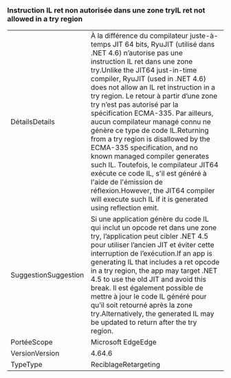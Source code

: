 ### <a name="il-ret-not-allowed-in-a-try-region"></a><span data-ttu-id="4c411-101">Instruction IL ret non autorisée dans une zone try</span><span class="sxs-lookup"><span data-stu-id="4c411-101">IL ret not allowed in a try region</span></span>

|   |   |
|---|---|
|<span data-ttu-id="4c411-102">Détails</span><span class="sxs-lookup"><span data-stu-id="4c411-102">Details</span></span>|<span data-ttu-id="4c411-103">À la différence du compilateur juste-à-temps JIT 64 bits, RyuJIT (utilisé dans .NET 4.6) n’autorise pas une instruction IL ret dans une zone try.</span><span class="sxs-lookup"><span data-stu-id="4c411-103">Unlike the JIT64 just-in-time compiler, RyuJIT (used in .NET 4.6) does not allow an IL ret instruction in a try region.</span></span> <span data-ttu-id="4c411-104">Le retour à partir d’une zone try n’est pas autorisé par la spécification ECMA-335. Par ailleurs, aucun compilateur managé connu ne génère ce type de code IL.</span><span class="sxs-lookup"><span data-stu-id="4c411-104">Returning from a try region is disallowed by the ECMA-335 specification, and no known managed compiler generates such IL.</span></span> <span data-ttu-id="4c411-105">Toutefois, le compilateur JIT64 exécute ce code IL, s'il est généré à l'aide de l'émission de réflexion.</span><span class="sxs-lookup"><span data-stu-id="4c411-105">However, the JIT64 compiler will execute such IL if it is generated using reflection emit.</span></span>|
|<span data-ttu-id="4c411-106">Suggestion</span><span class="sxs-lookup"><span data-stu-id="4c411-106">Suggestion</span></span>|<span data-ttu-id="4c411-107">Si une application génère du code IL qui inclut un opcode ret dans une zone try, l’application peut cibler .NET 4.5 pour utiliser l’ancien JIT et éviter cette interruption de l’exécution.</span><span class="sxs-lookup"><span data-stu-id="4c411-107">If an app is generating IL that includes a ret opcode in a try region, the app may target .NET 4.5 to use the old JIT and avoid this break.</span></span> <span data-ttu-id="4c411-108">Il est également possible de mettre à jour le code IL généré pour qu’il soit retourné après la zone try.</span><span class="sxs-lookup"><span data-stu-id="4c411-108">Alternatively, the generated IL may be updated to return after the try region.</span></span>|
|<span data-ttu-id="4c411-109">Portée</span><span class="sxs-lookup"><span data-stu-id="4c411-109">Scope</span></span>|<span data-ttu-id="4c411-110">Microsoft Edge</span><span class="sxs-lookup"><span data-stu-id="4c411-110">Edge</span></span>|
|<span data-ttu-id="4c411-111">Version</span><span class="sxs-lookup"><span data-stu-id="4c411-111">Version</span></span>|<span data-ttu-id="4c411-112">4.6</span><span class="sxs-lookup"><span data-stu-id="4c411-112">4.6</span></span>|
|<span data-ttu-id="4c411-113">Type</span><span class="sxs-lookup"><span data-stu-id="4c411-113">Type</span></span>|<span data-ttu-id="4c411-114">Reciblage</span><span class="sxs-lookup"><span data-stu-id="4c411-114">Retargeting</span></span>|

